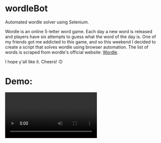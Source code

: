 # wordleBot
Automated wordle solver using Selenium.

Wordle is an online 5-letter word game. Each day a new word is released and players have six attempts to guess what the word of the day is. One of my friends got me addicted to this game, and so this weekend I decided to create a script that solves wordle using browser automation. The list of words is scraped from wordle's official website: <a href="https://www.nytimes.com/games/wordle/index.html" target="_blank">Wordle</a>.

I hope y'all like it.
Cheers!
:D

<h1>Demo:</h1>



![Demo](https://user-images.githubusercontent.com/85807431/160254189-8266e106-2aa4-48b5-91d8-918736028338.mp4)

